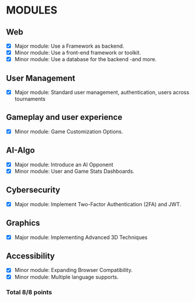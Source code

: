 # MODULES

## Web
- [x] Major module: Use a Framework as backend.
- [x] Minor module: Use a front-end framework or toolkit.
- [x] Minor module: Use a database for the backend -and more.

## User Management
- [x] Major module: Standard user management, authentication, users across tournaments

## Gameplay and user experience
- [x] Minor module: Game Customization Options.

## AI-Algo
- [x] Major module: Introduce an AI Opponent
- [x] Minor module: User and Game Stats Dashboards.

## Cybersecurity
- [x] Major module: Implement Two-Factor Authentication (2FA) and JWT.

## Graphics
- [x] Major module: Implementing Advanced 3D Techniques

## Accessibility
- [x] Minor module: Expanding Browser Compatibility.
- [x] Minor module: Multiple language supports.

### Total 8/8 points